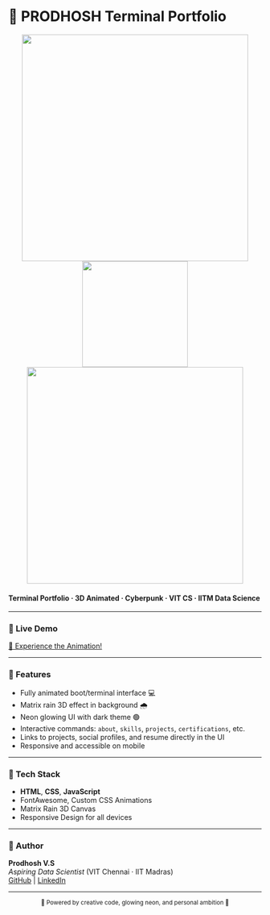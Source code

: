 # 🚀 PRODHOSH Terminal Portfolio

<div align="center">
  <img src="https://user-images.githubusercontent.com/74384354/201043747-e7ac2b2e-7490-43b6-9175-1bb3c1f6a127.gif" width="450"/>
  <br>
  <img src="https://svgur.com/i/15Jg.svg" width="210"/>
  <br>
  <img src="https://raw.githubusercontent.com/Kushal997-das/Animated-GIF-SVG-or-APNG-Icons/main/AnimatedSVGicons/MatrixRain.svg" width="430"/>
</div>

#### Terminal Portfolio · 3D Animated · Cyberpunk · VIT CS · IITM Data Science

---

### 🌌 Live Demo

[🚩 Experience the Animation!](https://prodhosh.github.io/portfolio)  

---

### 🧬 Features

- Fully animated boot/terminal interface 💻  
- Matrix rain 3D effect in background 🌧️  
- Neon glowing UI with dark theme 🟢  
- Interactive commands: `about`, `skills`, `projects`, `certifications`, etc.  
- Links to projects, social profiles, and resume directly in the UI  
- Responsive and accessible on mobile  

---

### 📂 Tech Stack

- **HTML**, **CSS**, **JavaScript**
- FontAwesome, Custom CSS Animations  
- Matrix Rain 3D Canvas  
- Responsive Design for all devices  

---

### 👤 Author

**Prodhosh V.S**  
_Aspiring Data Scientist_ (VIT Chennai · IIT Madras)  
[GitHub](https://github.com/prodhosh) | [LinkedIn](https://www.linkedin.com/in/prodhoshvs)

---
<div align="center">
  <sub>
    🚨  Powered by creative code, glowing neon, and personal ambition 🚨
  </sub>
</div>
